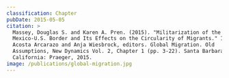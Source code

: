 ```yaml
---
classification: Chapter
pubDate: 2015-05-05
citation: >
  Massey, Douglas S. and Karen A. Pren. (2015). "Militarization of the
  Mexico-U.S. Border and Its Effects on the Circularity of Migrants." In Diego
  Acosta Arcarazo and Anja Wiesbrock, editors. Global Migration. Old
  Assumptions, New Dynamics Vol. 2, Chapter 1 (pp. 3-22). Santa Barbara,
  California: Praeger, 2015.
image: /publications/global-migration.jpg
---
```

